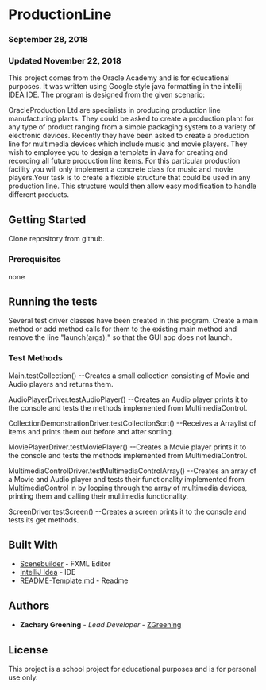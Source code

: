 # ProductionLine
### September 28, 2018
### Updated November 22, 2018

This project comes from the Oracle Academy and is for educational purposes.
It was written using Google style java formatting in the intellij IDEA IDE.
The program is designed from the given scenario:

OracleProduction Ltd are specialists in producing production line 
manufacturing plants. They could be asked to create a production plant for
any type of product ranging from a simple packaging system to a variety of 
electronic devices. Recently they have been asked to create a production 
line for multimedia devices which include music and movie players. They wish
to employee you to design a template in Java for creating and recording all
future production line items. For this particular production facility you 
will only implement a concrete class for music and movie players.Your task
is to create a flexible structure that could be used in any production line. 
This structure would then allow easy modification to handle different products.

## Getting Started

  Clone repository from github.
  
### Prerequisites

  none

## Running the tests

Several test driver classes have been created in this program. Create a main method or add method calls for them to the
existing main method and remove the line "launch(args);" so that the GUI app does not launch.

### Test Methods

Main.testCollection() --Creates a small collection consisting of Movie and Audio players and returns them.

AudioPlayerDriver.testAudioPlayer() --Creates an Audio player prints it to the console and tests the methods implemented from MultimediaControl.

CollectionDemonstrationDriver.testCollectionSort() --Receives a Arraylist of items and prints them out before and after sorting.

MoviePlayerDriver.testMoviePlayer() --Creates a Movie player prints it to the console and tests the methods implemented from MultimediaControl.

MultimediaControlDriver.testMultimediaControlArray() --Creates an array of a Movie and Audio player and tests their functionality implemented from MultimediaControl in by looping through the array of multimedia devices, printing them and calling their multimedia functionality.

ScreenDriver.testScreen() --Creates a screen prints it to the console and tests its get methods.

## Built With

* [Scenebuilder](https://gluonhq.com/products/scene-builder/) - FXML Editor
* [IntelliJ Idea](https://www.jetbrains.com/idea/) - IDE
* [README-Template.md](https://gist.github.com/PurpleBooth/109311bb0361f32d87a2#file-readme-template-md) - Readme

## Authors

* **Zachary Greening** - *Lead Developer* - [ZGreening](https://github.com/zgreening)

## License

This project is a school project for educational purposes and is for personal use only.

